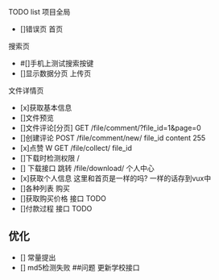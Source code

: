 TODO list
项目全局
- []错误页
首页

搜索页
- #[]手机上测试搜索按键
- []显示数据分页
上传页

文件详情页
- [x]获取基本信息
- []文件预览
- []文件评论[分页]                     GET /file/comment/?file_id=1&page=0
- []创建评论                          POST /file/comment/new/    file_id content 255
- [x]点赞                             W GET /file/collect/   file_id
- []下载时检测权限                     /
- [] 下载接口                        跳转  /file/download/
个人中心
- [x]获取个人信息 这里和首页是一样的吗? 一样的话存到vux中
- []各种列表
购买
- []获取购买价格  接口  TODO
- []付款过程      接口  TODO
## 优化
- [] 常量提出
- [] md5检测失败
##问题
更新学校接口
